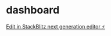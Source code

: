 # dashboard

[Edit in StackBlitz next generation editor ⚡️](https://stackblitz.com/~/github.com/Ignamas/dashboard)